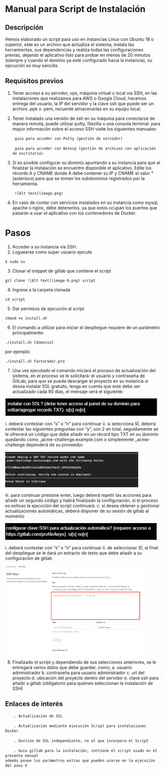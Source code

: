 # Manual para Script de Instalación

## Descripción
Hemos elaborado un script para uso en instancias Linux con Ubuntu 18 o superior, este es un archivo que actualiza el sistema, instala las herramientas, sus dependencias y realiza todas las configuraciones previas, dejando el aplicativo listo para probar en menos de 20 minutos (siempre y cuando el dominio ya esté configurado hacia la instancia), su ejecución es muy sencilla.

## Requisitos previos
1. Tener acceso a su servidor, vps, máquina virtual o local via SSH, en las instalaciones que realizamos para AWS o Google Cloud, hacemos entrega del usuario, la IP del servidor y la clave ssh que puede ser un archivo .ppk o .pem, recuerde almacenarlas en su equipo local.

2. Tener instalado una versión de ssh en su máquina para conectarse de manera remota, puede utilizar putty, filezilla o una consola terminal. para mayor información sobre el acceso SSH visite los siguientes manuales:
        
        guía para acceder con Putty (gestión de servidor)
        
        guía para acceder con Winscp (gestión de archivos con aplicación de escritorio)
        

3. Si es posible configurar su dominio apuntando a su instancia para que al finalizar la instalación se encuentre disponible el aplicativo. Edite los récords A y CNAME donde A debe contener su IP y CNAME el valor * (asterisco) para que se tomen los subdominios registrados por la herramienta.

        ![Alt text](image.png)

4. En caso de contar con servicios instalados en su instancia como mysql, apache o nginx, debe detenerlos, ya que estos ocupan los puertos que pasarán a usar el aplicativo con los contenedores de Docker.

# Pasos

1. Acceder a su instancia vía SSH.
2. Loguearse como super usuario 
ejecute
 ```
 $ sudo su
 ```
3. Clonar el snippet de gitlab que contiene el script
```
git clone ![Alt text](image-9.png) script
```
4. Ingrese a la carpeta clonada
```
cd script
```
5. Dar permisos de ejecución al script
```
chmod +x install.sh
```
6. El comando a utilizar para iniciar el despliegue requiere de un parámetro principalmente:
```
./install.sh [dominio]
```
por ejemplo:
```
./install.sh facturador.pro
```
7. Una vez ejecutado el comando iniciará el proceso de actualización del sistema, en el proceso se le solicitará:
el usuario y contraseña de GitLab, para que se pueda descargar el proyecto en su instancia
si desea instalar  SSL gratuito, tenga en cuenta que este debe ser actualizado cada 90 días, el mensaje será el siguiente:

![Alt text](image-1.png)

i. deberá contestar con “s” o “n” para continuar
ii. si selecciona SÍ, deberá contestar las siguientes preguntas con “y”, son 2 en total, seguidamente se le ofrecerá un código que debe añadir en un récord tipo TXT en su dominio quedando como _acme-challenge.example.com o simplemente _acme-challenge dependerá de su proveedor.

![Alt text](image-2.png)

iii. para continuar presione enter, luego deberá repetir las acciones para añadir un segundo código y habrá finalizado la configuración, si el proceso es exitoso la ejecución del script continuará.
c. si desea obtener y gestionar actualizaciones automáticas, deberá disponer de su sesión de gitlab al momento

![Alt text](image-3.png)

i. deberá contestar con “s” o “n” para continuar
ii. de seleccionar SÍ, al final del despliegue se le dará un extracto de texto que debe añadir a su configuración de gitlab

![Alt text](image-4.png)

8. Finalizado el script y dependiendo de sus selecciones anteriores, se le entregará varios datos que debe guardar, como;
  a. usuario administrador
  b. contraseña para usuario administrador
  c. url del proyecto
  d. ubicación del proyecto dentro del servidor
  e. clave ssh para añadir a gitlab (obligatorio para quienes seleccionan la instalación de SSH)

  ## Enlaces de interés
    
        . Actualización de SSL

        . Actualización mediante ejecución Script para instalaciones Docker

        . Gestión de SSL independiente, no el que incorpora el Script

        . Guía gitlab para la instalación, contiene el script usado en el presente manual
    además posee los parámetros extras que pueden usarse en la ejecución del paso 6